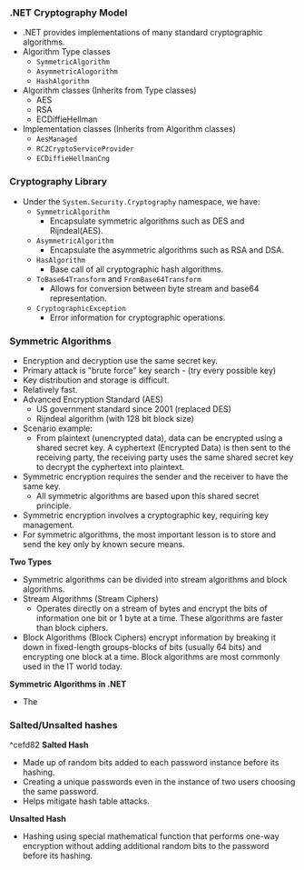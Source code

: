 ### .NET Cryptography Model
- .NET provides implementations of many standard cryptographic algorithms.
- Algorithm Type classes
	- `SymmetricAlgorithm`
	- `AsymmetricAlogorithm`
	- `HashAlgorithm`
- Algorithm classes (Inherits from Type classes)
	- AES
	- RSA
	- ECDiffieHellman
- Implementation classes (Inherits from Algorithm classes)
	- `AesManaged`
	- `RC2CryptoServiceProvider`
	- `ECDiffieHellmanCng`

### Cryptography Library
- Under the `System.Security.Cryptography` namespace, we have:
	- `SymmetricAlgorithm`
		- Encapsulate symmetric algorithms such as DES and Rijndeal(AES).
	- `AsymmetricAlgorithm`
		- Encapsulate the asymmetric algorithms such as RSA and DSA.
	- `HasAlgorithm`
		- Base call of all cryptographic hash algorithms.
	- `ToBase64Transform` and `FromBase64Transform`
		- Allows for conversion between byte stream and base64 representation.
	- `CryptographicException`
		- Error information for cryptographic operations.

### Symmetric Algorithms
- Encryption and decryption use the same secret key.
- Primary attack is "brute force" key search - (try every possible key)
- Key distribution and storage is difficult.
- Relatively fast.
- Advanced Encryption Standard (AES)
	- US government standard since 2001 (replaced DES)
	- Rijndeal algorithm (with 128 bit block size)
- Scenario example:
	- From plaintext (unencrypted data), data can be encrypted using a shared secret key. A cyphertext (Encrypted Data) is then sent to the receiving party, the receiving party uses the same shared secret key to decrypt the cyphertext into plaintext.
- Symmetric encryption requires the sender and the receiver to have the same key.
	- All symmetric algorithms are based upon this shared secret principle.
- Symmetric encryption involves a cryptographic key, requiring key management.
- For symmetric algorithms, the most important lesson is to store and send the key only by known secure means.

**Two Types**
- Symmetric algorithms can be divided into stream algorithms and block algorithms.
- Stream Algorithms (Stream Ciphers)
	- Operates directly on a stream of bytes and encrypt the bits of information one bit or 1 byte at a time. These algorithms are faster than block ciphers.
- Block Algorithms (Block Ciphers) encrypt information by breaking it down in fixed-length groups-blocks of bits (usually 64 bits) and encrypting one block at a time. Block algorithms are most commonly used in the IT world today.

**Symmetric Algorithms in .NET**
- The 

### Salted/Unsalted hashes
^cefd82
**Salted Hash**
- Made up of random bits added to each password instance before its hashing.
- Creating a unique passwords even in the instance of two users choosing the same password.
- Helps mitigate hash table attacks.

**Unsalted Hash**
- Hashing using special mathematical function that performs one-way encryption without adding additional random bits to the password before its hashing.